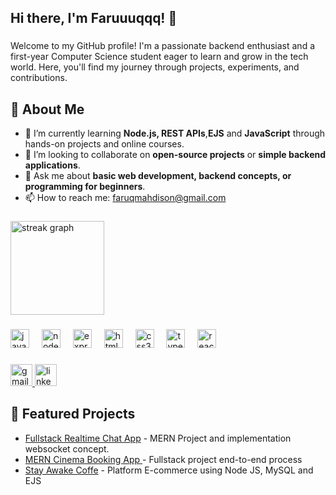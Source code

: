 <h2 align="left">Hi there, I'm Faruuuqqq! 👋</h2>

###

<p align="left">Welcome to my GitHub profile! I'm a passionate backend enthusiast and a first-year Computer Science student eager to learn and grow in the tech world. Here, you'll find my journey through projects, experiments, and contributions.</p>

###

## 🚀 About Me
- 🌱 I’m currently learning **Node.js, REST APIs**,**EJS** and **JavaScript** through hands-on projects and online courses.  
- 👯 I’m looking to collaborate on **open-source projects** or **simple backend applications**.  
- 💬 Ask me about **basic web development, backend concepts, or programming for beginners**.  
- 📫 How to reach me: faruqmahdison@gmail.com  

###

<div align="left">
  <img src="https://streak-stats.demolab.com?user=Faruuuqqq&locale=en&mode=weekly&theme=codeSTACKr&hide_border=true&border_radius=5" height="150" alt="streak graph"  />
</div>

###

<div align="left">
  <img src="https://cdn.jsdelivr.net/gh/devicons/devicon/icons/javascript/javascript-original.svg" height="30" alt="javascript logo"  />
  <img width="12" />
  <img src="https://cdn.jsdelivr.net/gh/devicons/devicon/icons/nodejs/nodejs-original.svg" height="30" alt="nodejs logo"  />
  <img width="12" />
  <img src="https://skillicons.dev/icons?i=express" height="30" alt="express logo"  />
  <img width="12" />
  <img src="https://cdn.jsdelivr.net/gh/devicons/devicon/icons/html5/html5-original.svg" height="30" alt="html5 logo"  />
  <img width="12" />
  <img src="https://cdn.jsdelivr.net/gh/devicons/devicon/icons/css3/css3-original.svg" height="30" alt="css3 logo"  />
  <img width="12" />
  <img src="https://cdn.jsdelivr.net/gh/devicons/devicon/icons/typescript/typescript-original.svg" height="30" alt="typescript logo"  />
  <img width="12" />
  <img src="https://cdn.jsdelivr.net/gh/devicons/devicon/icons/react/react-original.svg" height="30" alt="react logo"  />
</div>

###

<div align="left">
 <a href="mailto:faruqmahdison@gmail.com" target="_blank">
    <img src="https://img.shields.io/static/v1?message=Gmail&logo=gmail&label=&color=D14836&logoColor=white&labelColor=&style=for-the-badge" height="35" alt="gmail logo"  />
  </a>
   <a href="https://www.linkedin.com/in/achmad-faruq-mahdison-ab43a4219/" target="_blank">
    <img src="https://img.shields.io/static/v1?message=LinkedIn&logo=linkedin&label=&color=0077B5&logoColor=white&labelColor=&style=for-the-badge" height="35" alt="linkedin logo"  />
  </a>
</div>

###

## 🌟 Featured Projects
- [Fullstack Realtime Chat App](https://github.com/Faruuuqqq/realtime-chat-app) - MERN Project and implementation websocket concept.
- [MERN Cinema Booking App ](https://github.com/Faruuuqqq/MERN-Cinema-Booking-App) - Fullstack project end-to-end process
- [Stay Awake Coffe](https://github.com/Faruuuqqq/stay_awake_coffe) - Platform E-commerce using Node JS, MySQL and EJS
